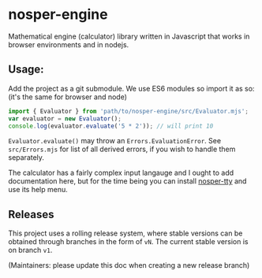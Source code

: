 # nosper-engine

Mathematical engine (calculator) library written in Javascript that works in browser environments and in nodejs.

## Usage:

Add the project as a git submodule. We use ES6 modules so import it as so: (it's the same for browser and node)

```javascript
import { Evaluator } from 'path/to/nosper-engine/src/Evaluator.mjs';
var evaluator = new Evaluator();
console.log(evaluator.evaluate('5 * 2')); // will print 10
```

`Evaluator.evaluate()` may throw an `Errors.EvaluationError`. See `src/Errors.mjs` for list of all derived errors, if you wish to handle them separately.

The calculator has a fairly complex input langauge and I ought to add documentation here, but for the time being you can install [nosper-tty](https://github.com/ThatCoolCoder/nosper-tty) and use its help menu.

## Releases

This project uses a rolling release system, where stable versions can be obtained through branches in the form of `vN`. The current stable version is on branch `v1`.

(Maintainers: please update this doc when creating a new release branch)